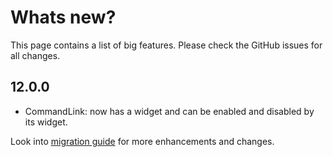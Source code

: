 # Whats new?

This page contains a list of big features. Please check the GitHub issues for all changes.

## 12.0.0

* CommandLink: now has a widget and can be enabled and disabled by its widget.

Look into [migration guide](https://primefaces.github.io/primefaces/12_0_0/#/../migrationguide/12_0_0) for more enhancements and changes.
